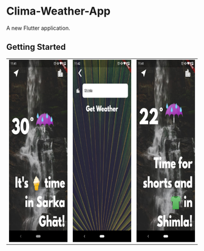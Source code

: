 # Clima-Weather-App

A new Flutter application.

## Getting Started

<table>
  <tr>
    <td><img src="screenshots/Clima_screenshot_1.jpeg" width=270 height=480></td>
    <td><img src="screenshots/Clima_screenshot_2.jpeg" width=270 height=480></td>
    <td><img src="screenshots/Clima_screenshot_3.jpeg" width=270 height=480></td>
  </tr>
 </table>



